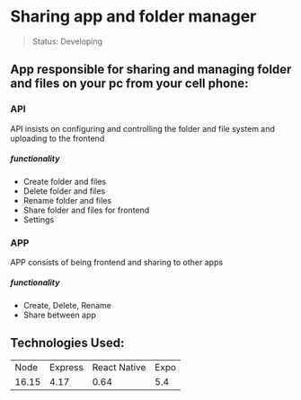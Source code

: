 <h1>Sharing app and folder manager</h1>

> Status: Developing

## App responsible for sharing and managing folder and files on your pc from your cell phone:

### API

API insists on configuring and controlling the folder and file system and uploading to the frontend

<h5>functionality</h5>

+ Create folder and files
+ Delete folder and files
+ Rename folder and files
+ Share folder and files for frontend
+ Settings

### APP

APP consists of being frontend and sharing to other apps

<h5>functionality</h5>

+ Create, Delete, Rename 
+ Share between app

## Technologies Used:

<table>
  <tr>
    <td>Node</td>
    <td>Express</td>
    <td>React Native</td>
    <td>Expo</td>
  </tr>
  <tr>
    <td>16.15</td>
    <td>4.17</td>
    <td>0.64</td>
    <td>5.4</td>
  </tr>
</table>
